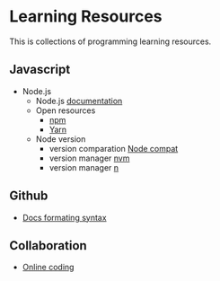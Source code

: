 # Learning Resources
This is collections of programming learning resources.

## Javascript
- Node.js 
  - Node.js [documentation](https://nodejs.org/dist/latest/docs/api/documentation.html)
  - Open resources 
    - [npm](https://www.npmjs.com/) 
    - [Yarn](https://classic.yarnpkg.com/en/)
  - Node version
    - version comparation [Node compat](https://node.green/)
    - version manager [nvm](https://github.com/nvm-sh/nvm) 
    - version manager [n](https://github.com/nvm-sh/nvm)

## Github 
- [Docs formating syntax](https://docs.github.com/en/github/writing-on-github/getting-started-with-writing-and-formatting-on-github/basic-writing-and-formatting-syntax)

## Collaboration 
- [Online coding](https://replit.com/)

